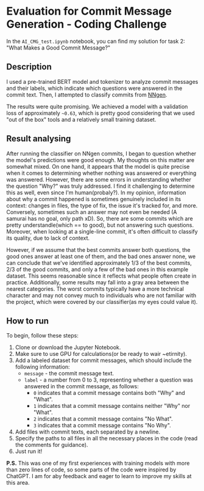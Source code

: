 # Evaluation for Commit Message Generation - Coding Challenge

In the `AI_CMG_test.ipynb` notebook, you can find my solution for task 2: "What Makes a Good Commit Message?"

## Description

I used a pre-trained BERT model and tokenizer to analyze commit messages and their labels, which indicate which questions were answered in the commit text. Then, I attempted to classify commits from [NNgen](https://github.com/Tbabm/nngen/tree/master/data).

The results were quite promising. We achieved a model with a validation loss of approximately `~0.63`, which is pretty good considering that we used "out of the box" tools and a relatively small training dataset.

## Result analysing

After running the classifier on NNgen commits, I began to question whether the model's predictions were good enough. My thoughts on this matter are somewhat mixed. On one hand, it appears that the model is quite precise when it comes to determining whether nothing was answered or everything was answered. However, there are some errors in understanding whether the question "Why?" was truly addressed. I find it challenging to determine this as well, even since I'm human(probaly?). In my opinion, information about why a commit happened is sometimes genuinely included in its context: changes in files, the type of fix, the issue it's tracked for, and more. Conversely, sometimes such an answer may not even be needed (A samurai has no goal, only path xD). So, there are some commits which are pretty understandle(which == to good), but not answering such questions. Moreover, when looking at a single-line commit, it's often difficult to classify its quality, due to lack of context.

However, if we assume that the best commits answer both questions, the good ones answer at least one of them, and the bad ones answer none, we can conclude that we've identified approximately 1/3 of the best commits, 2/3 of the good commits, and only a few of the bad ones in this example dataset. This seems reasonable since it reflects what people often create in practice. Additionally, some results may fall into a gray area between the nearest categories. The worst commits typically have a more technical character and may not convey much to individuals who are not familiar with the project, which were covered by our classifier(as my eyes could value it).


## How to run

To begin, follow these steps:

1. Clone or download the Jupyter Notebook.
2. Make sure to use GPU for calculations(or be ready to wair ~etirnity).
3. Add a labeled dataset for commit messages, which should include the following information:
    - `message` - the commit message text.
    - `label` - a number from 0 to 3, representing whether a question was answered in the commit message, as follows:
        - `0` indicates that a commit message contains both "Why" and "What". 
        - `1` indicates that a commit message contains neither "Why" nor "What".
        - `2` indicates that a commit message contains "No What".
        - `3` indicates that a commit message contains "No Why".
4. Add files with commit texts, each separated by a newline.
5. Specify the paths to all files in all the necessary places in the code (read the comments for guidance).
6. Just run it!

**P.S.** This was one of my first experiences with training models with more than zero lines of code, so some parts of the code were inspired by ChatGPT. I am for aby feedback and eager to learn to improve my skills at this area.


